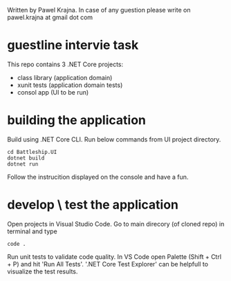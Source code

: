 Written by Pawel Krajna. In case of any guestion please write on pawel.krajna at gmail dot com

# guestline intervie task

This repo contains 3 .NET Core projects:
- class library (application domain)
- xunit tests (application domain tests)
- consol app (UI to be run)


# building the application

Build using .NET Core CLI. Run below commands from UI project directory.

```console
cd Battleship.UI
dotnet build
dotnet run
```

Follow the instrucition displayed on the console and have a fun.


# develop \ test the application

Open projects in Visual Studio Code.
Go to main direcory (of cloned repo) in terminal and type

```console
code .
```

Run unit tests to validate code quality.
In VS Code open Palette (Shift + Ctrl + P) and hit 'Run All Tests'.
'.NET Core Test Explorer' can be helpfull to visualize the test results.

